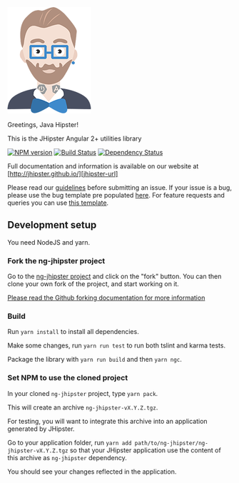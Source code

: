 [![Logo][jhipster-image]][jhipster-url]

Greetings, Java Hipster!

This is the JHipster Angular 2+ utilities library


[![NPM version][npm-image]][npm-url]
[![Build Status][travis-image]][travis-url]
[![Dependency Status][daviddm-image]][daviddm-url]

Full documentation and information is available on our website at [http://jhipster.github.io/][jhipster-url]

Please read our [guidelines](https://github.com/jhipster/generator-jhipster/CONTRIBUTING.md#submitting-an-issue) before submitting an issue. If your issue is a bug, please use the bug template pre populated [here](https://github.com/jhipster/generator-jhipster/issues/new). For feature requests and queries you can use [this template][feature-template].

[jhipster-image]: https://raw.githubusercontent.com/jhipster/jhipster.github.io/master/images/logo/logo-jhipster2x.png
[jhipster-url]: http://jhipster.github.io/
[npm-image]: https://badge.fury.io/js/ng-jhipster.svg
[npm-url]: https://npmjs.org/package/ng-jhipster
[travis-image]: https://travis-ci.org/jhipster/ng-jhipster.svg?branch=master
[travis-url]: https://travis-ci.org/jhipster/ng-jhipster
[daviddm-image]: https://david-dm.org/jhipster/ng-jhipster.svg?theme=shields.io
[daviddm-url]: https://david-dm.org/jhipster/ng-jhipster
[feature-template]: https://github.com/jhipster/generator-jhipster/issues/new?body=*%20**Overview%20of%20the%20request**%0A%0A%3C!--%20what%20is%20the%20query%20or%20request%20--%3E%0A%0A*%20**Motivation%20for%20or%20Use%20Case**%20%0A%0A%3C!--%20explain%20why%20this%20is%20a%20required%20for%20you%20--%3E%0A%0A%0A*%20**Browsers%20and%20Operating%20System**%20%0A%0A%3C!--%20is%20this%20a%20problem%20with%20all%20browsers%20or%20only%20IE8%3F%20--%3E%0A%0A%0A*%20**Related%20issues**%20%0A%0A%3C!--%20has%20a%20similar%20issue%20been%20reported%20before%3F%20--%3E%0A%0A*%20**Suggest%20a%20Fix**%20%0A%0A%3C!--%20if%20you%20can%27t%20fix%20this%20yourself%2C%20perhaps%20you%20can%20point%20to%20what%20might%20be%0A%20%20causing%20the%20problem%20(line%20of%20code%20or%20commit)%20--%3E

## Development setup

You need NodeJS and yarn.

### Fork the ng-jhipster project

Go to the [ng-jhipster project](https://github.com/jhipster/ng-jhipster) and click on the "fork" button. You can then clone your own fork of the project, and start working on it.

[Please read the Github forking documentation for more information](https://help.github.com/articles/fork-a-repo)

### Build

Run `yarn install` to install all dependencies.

Make some changes, run `yarn run test` to run both tslint and karma tests.

Package the library with `yarn run build` and then `yarn ngc`.

### Set NPM to use the cloned project

In your cloned `ng-jhipster` project, type `yarn pack`.

This will create an archive `ng-jhipster-vX.Y.Z.tgz`.

For testing, you will want to integrate this archive into an application generated by JHipster.

Go to your application folder, run `yarn add path/to/ng-jhipster/ng-jhipster-vX.Y.Z.tgz` so that your JHipster application use the content of this archive as `ng-jhipster` dependency.

You should see your changes reflected in the application.
